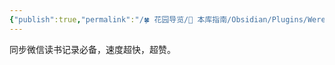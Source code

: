 ```yaml
---
{"publish":true,"permalink":"/🍀 花园导览/🧰 本库指南/Obsidian/Plugins/Weread.md","aliases":"obsidian-weread-plugin","title":"Weread Plugin","created":"2023-01-23","modified":"2023-03-14","cssclasses":""}
---
```



同步微信读书记录必备，速度超快，超赞。
